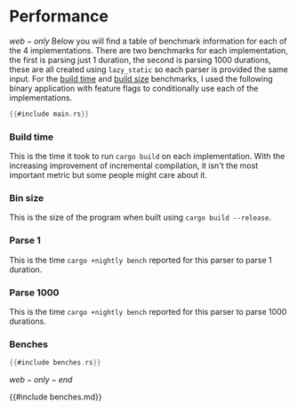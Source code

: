# Performance
$web-only$
Below you will find a table of benchmark information for each of the 4
implementations. There are two benchmarks for each implementation, the first is parsing just 1 duration, the second is parsing 1000 durations, these are all created using `lazy_static` so each parser is provided the same input. For the [build time](#build-time) and [build size](#build-size) benchmarks, I used the following binary application with feature flags to conditionally use each of the implementations.

```rust
{{#include main.rs}}
```

### Build time
This is the time it took to run `cargo build` on each implementation. With the increasing improvement of incremental compilation, it isn't the most important metric but some people might care about it.

### Bin size
This is the size of the program when built using `cargo build --release`.

### Parse 1
This is the time `cargo +nightly bench` reported for this parser to parse 1 duration.

### Parse 1000
This is the time `cargo +nightly bench` reported for this parser to parse 1000 durations.

### Benches
```rust
{{#include benches.rs}}
```

$web-only-end$

{{#include benches.md}}
